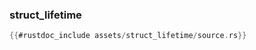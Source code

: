 ### struct_lifetime

```rust
{{#rustdoc_include assets/struct_lifetime/source.rs}}
```
<div class="flex-container vis_block" style="position:relative; margin-left:-75px; margin-right:-75px; display: none;">
	<object type="image/svg+xml" class="struct_lifetime code_panel" data="assets/struct_lifetime/vis_code.svg"></object>
	<object type="image/svg+xml" class="struct_lifetime tl_panel" data="assets/struct_lifetime/vis_timeline.svg" style="width: auto;" onmouseenter="helpers(struct_lifetime)"></object>
</div>
